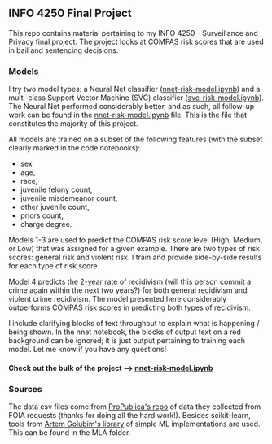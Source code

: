 ## INFO 4250 Final Project
This repo contains material pertaining to my INFO 4250 - Surveillance and Privacy final project.  The project looks at COMPAS risk scores that are used in bail and sentencing decisions.  

### Models
I try two model types: a Neural Net classifier ([nnet-risk-model.ipynb](https://github.com/rae83/info4250/blob/master/nnet-risk-model.ipynb)) and a multi-class Support Vector Machine (SVC) classifier ([svc-risk-model.ipynb](https://github.com/rae83/info4250/blob/master/svc-risk-model.ipynb)).  The Neural Net performed considerably better, and as such, all follow-up work can be found in the [nnet-risk-model.ipynb](https://github.com/rae83/info4250/blob/master/nnet-risk-model.ipynb) file.  This is the file that constitutes the majority of this project.

All models are trained on a subset of the following features (with the subset clearly marked in the code notebooks):  
* sex
* age,
* race,
* juvenile felony count,
* juvenile misdemeanor count,
* other juvenile count,
* priors count,
* charge degree.

Models 1-3 are used to predict the COMPAS risk score level (High, Medium, or Low) that was assigned for a given example.  There are two types of risk scores: general risk and violent risk.  I train and provide side-by-side results for each type of risk score.

Model 4 predicts the 2-year rate of recidivism (will this person commit a crime again within the next two years?) for both general recidivism and violent crime recidivism.  The model presented here considerably outperforms COMPAS risk scores in predicting both types of recidivism.

I include clarifying blocks of text throughout to explain what is happening / being shown.  In the nnet notebook, the blocks of output text on a red background can be ignored; it is just output pertaining to training each model.  Let me know if you have any questions!


#### Check out the bulk of the project --> [nnet-risk-model.ipynb](https://github.com/rae83/info4250/blob/master/nnet-risk-model.ipynb)


### Sources
The data csv files come from [ProPublica's repo](https://github.com/propublica/compas-analysis) of data they collected from FOIA requests (thanks for doing all the hard work!). 
Besides scikit-learn, tools from [Artem Golubim's library](https://github.com/rushter/MLAlgorithms) of simple ML implementations are used. This can be found in the MLA folder.
